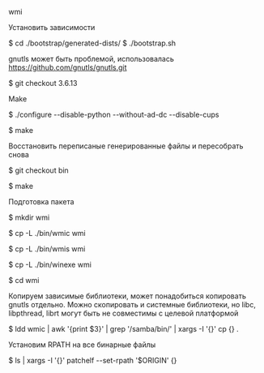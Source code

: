 wmi

Установить зависимости

$ cd ./bootstrap/generated-dists/<distrowithversion>
$ ./bootstrap.sh

gnutls может быть проблемой, использовалась
https://github.com/gnutls/gnutls.git

$ git checkout 3.6.13

Make

$ ./configure --disable-python --without-ad-dc --disable-cups

$ make

Восстановить переписаные генерированные файлы и пересобрать снова

$ git checkout bin

$ make

Подготовка пакета

$ mkdir wmi

$ cp -L ./bin/wmic wmi

$ cp -L ./bin/wmis wmi

$ cp -L ./bin/winexe wmi

$ cd wmi

Копируем зависимые библиотеки, может понадобиться копировать gnutls отдельно. Можно скопировать и системные библиотеки, но libc, libpthread, librt могут быть не совместимы с целевой платформой

$ ldd wmic | awk '{print $3}' | grep '/samba/bin/' | xargs -I '{}' cp {} .

Установим RPATH на все бинарные файлы

$ ls | xargs -I '{}' patchelf --set-rpath '$ORIGIN' {}

